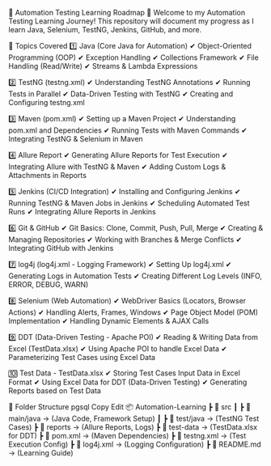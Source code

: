 📌 Automation Testing Learning Roadmap 🚀
Welcome to my Automation Testing Learning Journey! This repository will document my progress as I learn Java, Selenium, TestNG, Jenkins, GitHub, and more.

📖 Topics Covered
1️⃣ Java (Core Java for Automation)
✔ Object-Oriented Programming (OOP)
✔ Exception Handling
✔ Collections Framework
✔ File Handling (Read/Write)
✔ Streams & Lambda Expressions

2️⃣ TestNG (testng.xml)
✔ Understanding TestNG Annotations
✔ Running Tests in Parallel
✔ Data-Driven Testing with TestNG
✔ Creating and Configuring testng.xml

3️⃣ Maven (pom.xml)
✔ Setting up a Maven Project
✔ Understanding pom.xml and Dependencies
✔ Running Tests with Maven Commands
✔ Integrating TestNG & Selenium in Maven

4️⃣ Allure Report
✔ Generating Allure Reports for Test Execution
✔ Integrating Allure with TestNG & Maven
✔ Adding Custom Logs & Attachments in Reports

5️⃣ Jenkins (CI/CD Integration)
✔ Installing and Configuring Jenkins
✔ Running TestNG & Maven Jobs in Jenkins
✔ Scheduling Automated Test Runs
✔ Integrating Allure Reports in Jenkins

6️⃣ Git & GitHub
✔ Git Basics: Clone, Commit, Push, Pull, Merge
✔ Creating & Managing Repositories
✔ Working with Branches & Merge Conflicts
✔ Integrating GitHub with Jenkins

7️⃣ log4j (log4j.xml - Logging Framework)
✔ Setting Up log4j.xml
✔ Generating Logs in Automation Tests
✔ Creating Different Log Levels (INFO, ERROR, DEBUG, WARN)

8️⃣ Selenium (Web Automation)
✔ WebDriver Basics (Locators, Browser Actions)
✔ Handling Alerts, Frames, Windows
✔ Page Object Model (POM) Implementation
✔ Handling Dynamic Elements & AJAX Calls

9️⃣ DDT (Data-Driven Testing - Apache POI)
✔ Reading & Writing Data from Excel (TestData.xlsx)
✔ Using Apache POI to handle Excel Data
✔ Parameterizing Test Cases using Excel Data

🔟 Test Data - TestData.xlsx
✔ Storing Test Cases Input Data in Excel Format
✔ Using Excel Data for DDT (Data-Driven Testing)
✔ Generating Reports based on Test Data

📂 Folder Structure
pgsql
Copy
Edit
📦 Automation-Learning
┣ 📂 src
┃ ┣ 📂 main/java  → (Java Code, Framework Setup)
┃ ┣ 📂 test/java  → (TestNG Test Cases)
┣ 📂 reports  → (Allure Reports, Logs)
┣ 📂 test-data  → (TestData.xlsx for DDT)
┣ 📜 pom.xml  → (Maven Dependencies)
┣ 📜 testng.xml  → (Test Execution Config)
┣ 📜 log4j.xml  → (Logging Configuration)
┣ 📜 README.md  → (Learning Guide)